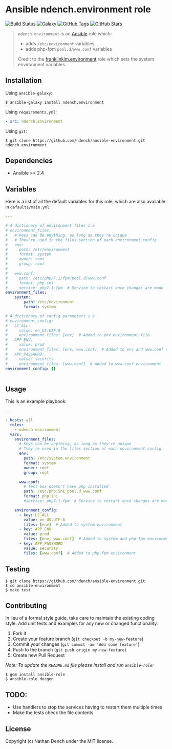 # Ansible ndench.environment role

[![Build Status](https://img.shields.io/travis/ndench/ansible-environment.svg)](https://travis-ci.org/ndench/ansible-environment)
[![Galaxy](http://img.shields.io/badge/galaxy-ndench.environment-blue.svg)](https://galaxy.ansible.com/ndench/environment)
[![GitHub Tags](https://img.shields.io/github/tag/ndench/ansible-environment.svg)](https://github.com/ndench/ansible-environment)
[![GitHub Stars](https://img.shields.io/github/stars/ndench/ansible-environment.svg)](https://github.com/ndench/ansible-environment)

> `ndench.environment` is an [Ansible](http://www.ansible.com) role which:
>
> * adds `/etc/environment` variables
> * adds php-fpm `pool.d/www.conf` variables
>
> Credit to the [franklinkim.environment](https://github.com/weareinteractive/ansible-environment) role which sets the system environment variables.

## Installation

Using `ansible-galaxy`:

```shell
$ ansible-galaxy install ndench.environment
```

Using `requirements.yml`:

```yaml
- src: ndench.environment
```

Using `git`:

```shell
$ git clone https://github.com/ndench/ansible-environment.git ndench.environment
```

## Dependencies

* Ansible >= 2.4

## Variables

Here is a list of all the default variables for this role, which are also available in `defaults/main.yml`.

```yaml
---

# A dictionary of environment files i.e
# environment_files:
#   # Keys can be anything, as long as they're unique
#   # They're used in the files section of each environment_config
#   env:
#     path: /etc/environment
#     format: system
#     owner: root
#     group: root
#
#   www.conf: 
#     path: /etc/php/7.1/fpm/pool.d/www.conf
#     format: php.ini
#     service: php7.1-fpm  # Service to restart once changes are made
environment_files:
    system:
        path: /etc/environment
        format: system

# A dictionary of config parameters i.e
# environment_config:
#   LC_ALL: 
#     value: en_US.UTF-8
#     environment_files: [env]  # Added to env environment_file
#   APP_ENV: 
#     value: prod
#     environment_files: [env, www.conf]  # Added to env and www.conf environment_files
#   APP_PASSWORD:
#     value: security
#     environment_files: [www.conf]  # Added to www.conf environment
environment_config: {}



```


## Usage

This is an example playbook:

```yaml
---

- hosts: all
  roles:
    - ndench.environment
  vars:
    environment_files:
      # Keys can be anything, as long as they're unique
      # They're used in the files section of each environment_config
      env:
        path: /etc/system.environment
        format: system
        owner: root
        group: root

      www.conf: 
        # Test box doesn't have php installed
        path: /etc/php.ini_pool.d_www.conf
        format: php.ini
        #service: php7.1-fpm  # Service to restart once changes are made

    environment_config:
      - key: LC_ALL
        value: en_US.UTF-8
        files: [env]  # Added to system environment
      - key: APP_ENV
        value: prod
        files: [env, www.conf]  # Added to system and php-fpm environments
      - key: APP_PASSWORD
        value: security
        files: [www.conf]  # Added to php-fpm environment

```


## Testing

```shell
$ git clone https://github.com/ndench/ansible-environment.git
$ cd ansible-environment
$ make test
```

## Contributing
In lieu of a formal style guide, take care to maintain the existing coding style. Add unit tests and examples for any new or changed functionality.

1. Fork it
2. Create your feature branch (`git checkout -b my-new-feature`)
3. Commit your changes (`git commit -am 'Add some feature'`)
4. Push to the branch (`git push origin my-new-feature`)
5. Create new Pull Request

*Note: To update the `README.md` file please install and run `ansible-role`:*

```shell
$ gem install ansible-role
$ ansible-role docgen
```


## TODO:

* Use handlers to stop the services having to restart them multiple times
* Make the tests check the file contents


## License
Copyright (c) Nathan Dench under the MIT license.
